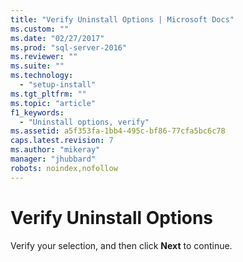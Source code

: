 ```yaml
---
title: "Verify Uninstall Options | Microsoft Docs"
ms.custom: ""
ms.date: "02/27/2017"
ms.prod: "sql-server-2016"
ms.reviewer: ""
ms.suite: ""
ms.technology: 
  - "setup-install"
ms.tgt_pltfrm: ""
ms.topic: "article"
f1_keywords: 
  - "Uninstall options, verify"
ms.assetid: a5f353fa-1bb4-495c-bf86-77cfa5bc6c78
caps.latest.revision: 7
ms.author: "mikeray"
manager: "jhubbard"
robots: noindex,nofollow
---
```

# Verify Uninstall Options
  Verify your selection, and then click **Next** to continue.  
  
  